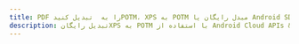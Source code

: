 ---title: PDF را به  تبدیل کنیدPOTM، XPS به POTM مبدل رایگان یا Android SDKdescription: تبدیل رایگانXPS به POTM با استفاده از Android Cloud APIs & SDK همچنین اسناد PDF را در Cloud ایجاد، ویرایش و رندر کنید.---